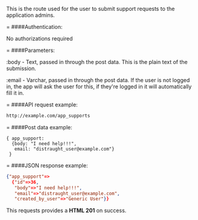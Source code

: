 <!-- --- title: POST /app_supports -->

This is the route used for the user to submit support requests to the application admins. 

=
####Authentication:

No authorizations required

=
####Parameters:

:body - Text, passed in through the post data. This is the plain text of the submission.

:email - Varchar, passed in through the post data. If the user is not logged in, the app will ask the user for this, if they're logged in it will automatically fill it in.

=
####API request example:
```html
http://example.com/app_supports
```

=
####Post data example:
```
{ app_support: 
  {body: "I need help!!!", 
   email: "distraught_user@example.com"} 
 }
```
=
####JSON response example:

```json
{"app_support"=>
  {"id"=>36,
   "body"=>"I need help!!!",
   "email"=>"distraught_user@example.com",
   "created_by_user"=>"Generic User"}}
```

This requests provides a <strong>HTML 201</strong> on success.